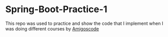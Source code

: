 # Spring-Boot-Practice-1
This repo was used to practice and show the code that I implement when I was doing different courses by [Amigoscode](https://amigoscode.com)

